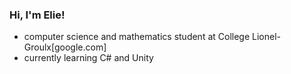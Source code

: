 ### Hi, I'm Elie!

- computer science and mathematics student at College Lionel-Groulx[google.com]
- currently learning C# and Unity
